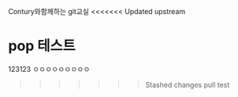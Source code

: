 Contury와함께하는 git교실
<<<<<<< Updated upstream

pop 테스트
=======
123123
ㅇㅇㅇㅇㅇㅇㅇㅇㅇ
>>>>>>> Stashed changes
pull test
